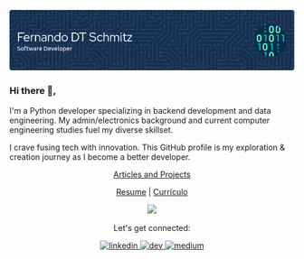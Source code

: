 ![Python Dev](/source/github-header-image.png)
### Hi there 👋,

I'm a Python developer specializing in backend development and data engineering. My admin/electronics background and current computer engineering studies fuel my diverse skillset.

I crave fusing tech with innovation. This GitHub profile is my exploration & creation journey as I become a better developer.

<div>
  <p style="text-align: center;">
    <a href="/source/projects/projects.md">Articles and Projects</a>  
  </p>

  <p style="text-align: center;">
    <a href="/source/resume/en.resume.md">Resume</a> | <a href="/source/resume/pt.resume.md">Currículo</a>  
  </p>

  <p align="center">
    <a href="https://skillicons.dev">
      <img src="https://skillicons.dev/icons?i=py,js,django,fastapi,flask,linux,bash,selenium,postman,docker,mongo,postgres,mysql,aws,azure,gcp&perline=8" />
    </a>
  </p>
</div>

<div>
  <p align="center">Let's get connected:</p>
  <p align="center">
    <a href="https://www.linkedin.com/in/fernandoschmitz/">
      <img src="https://skillicons.dev/icons?i=linkedin" alt='linkedin' height='40' />
    <a href="https://dev.to/fdtschmitz">
      <img src='https://skillicons.dev/icons?i=devto' alt='dev' height='40' />
    <a href="https://medium.com/@fdtschmitz.dev">
      <img src='https://cdn.jsdelivr.net/npm/simple-icons@3.0.1/icons/medium.svg' alt='medium' height='40' />
  </p>
</div> 


<div id="badges" align="center">
  <img src="https://komarev.com/ghpvc/?username=fdtschmitz&style=flat-square&color=blue" alt=""/>
</div>
